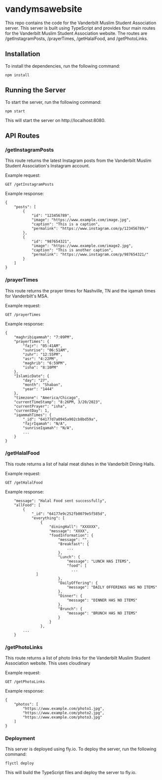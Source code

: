 # vandymsawebsite

This repo contains the code for the Vanderbilt Muslim Student Association server. This server is built using TypeScript and provides four main routes for the Vanderbilt Muslim Student Association website. The routes are /getInstagramPosts, /prayerTimes, /getHalalFood, and /getPhotoLinks.

## Installation
To install the dependencies, run the following command:
```
npm install
```

## Running the Server
To start the server, run the following command:
```
npm start
```
This will start the server on http://localhost:8080.

## API Routes

### /getInstagramPosts
This route returns the latest Instagram posts from the Vanderbilt Muslim Student Association's Instagram account.

Example request:
```
GET /getInstagramPosts
```
Example response:
```
{
    "posts": [
        {
            "id": "123456789",
            "image": "https://www.example.com/image.jpg",
            "caption": "This is a caption",
            "permalink": "https://www.instagram.com/p/123456789/"
        },
        {
            "id": "987654321",
            "image": "https://www.example.com/image2.jpg",
            "caption": "This is another caption",
            "permalink": "https://www.instagram.com/p/987654321/"
        }
    ]
}
```
### /prayerTimes
This route returns the prayer times for Nashville, TN and the iqamah times for Vanderbilt's MSA.

Example request:
```
GET /prayerTimes
```
Example response:
```
{
	"maghribiqammah": "7:09PM",
	"prayerTimes": {
		"fajr": "05:41AM",
		"sunrise": "06:51AM",
		"zuhr": "12:55PM",
		"asr": "4:22PM",
		"maghrib": "6:59PM",
		"isha": "8:10PM"
	},
	"IslamicDate": {
		"day": "27",
		"month": "Shaban",
		"year": "1444"
	},
	"timezone": "America/Chicago",
	"currentTimeStamp": "8:26PM, 3/20/2023",
	"currentPrayer": "isha",
	"currentDay": 1,
	"iqammahTimes": {
		"_id": "64177d7a0945a902cb8bd59a",
		"fajrIqamah": "N/A",
		"sunriseIqamah": "N/A",
		...
	}
}
```
### /getHalalFood
This route returns a list of halal meat dishes in the Vanderbilt Dining Halls.

Example request:
```
GET /getHalalFood
```
Example response:
```
	"message": "Halal Food sent successfully",
	"allFood": [
		{
			"_id": "64177e9c252fb0079e5f585d",
			"everything": [
				{
					"diningHall": "XXXXXX",
					"message": "XXXX",
					"foodInformation": {
						"message": "",
						"Breakfast": {
							...
						},
						"Lunch": {
							"message": "LUNCH HAS ITEMS",
							"food": [
							  ...
              ]
						},
						"DailyOffering": {
							"message": "DAILY OFFERINGS HAS NO ITEMS"
						},
						"Dinner": {
							"message": "DINNER HAS NO ITEMS"
						},
						"Brunch": {
							"message": "BRUNCH HAS NO ITEMS"
						}
					}
				},
        ...
    }
```
    
### /getPhotoLinks
This route returns a list of photo links for the Vanderbilt Muslim Student Association website. This uses cloudinary

Example request:
```
GET /getPhotoLinks
```
Example response:
```
{
    "photos": [
        "https://www.example.com/photo1.jpg",
        "https://www.example.com/photo2.jpg",
        "https://www.example.com/photo3.jpg"
    ]
}
```
### Deployment
This server is deployed using fly.io. To deploy the server, run the following command:
```
flyctl deploy
```
This will build the TypeScript files and deploy the server to fly.io.
